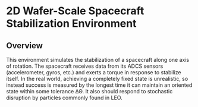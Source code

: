 # 2D Wafer-Scale Spacecraft Stabilization Environment
## Overview
This environment simulates the stabilization of a spacecraft along one axis of rotation. The spacecraft receives data
from its ADCS sensors (accelerometer, gyros, etc.) and exerts a torque in response to stabilize itself. In the real
world, achieving a completely fixed state is unrealistic, so instead success is measured by the longest time it can
maintain an oriented state within some tolerance &#916;&#920;. It also should respond to stochastic disruption by
particles commonly found in LEO.  

